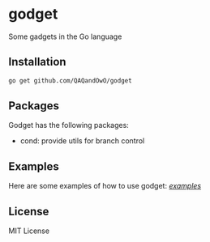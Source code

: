 # godget
Some gadgets in the Go language

## Installation
```bash
go get github.com/QAQandOwO/godget
```

## Packages
Godget has the following packages:
- cond: provide utils for branch control

## Examples
Here are some examples of how to use godget: *[examples](https://github.com/QAQandOwO/godget/tree/main/examples)*

## License
MIT License
